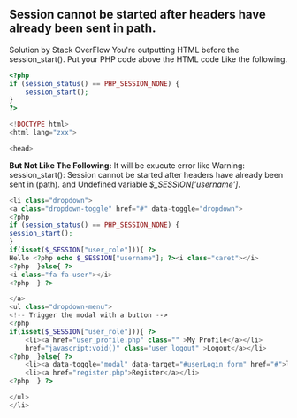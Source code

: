 ## Session cannot be started after headers have already been sent in path.

Solution by Stack OverFlow
You're outputting HTML before the session_start(). Put your PHP code above the HTML code Like the following. 
```php
<?php
if (session_status() == PHP_SESSION_NONE) {
    session_start();
}
?>

<!DOCTYPE html>
<html lang="zxx">

<head>

```
**But Not Like The Following:** It will be exucute error like Warning: session_start(): Session cannot be started after headers have already been sent in (path).
and Undefined variable *$_SESSION['username']*.

```php
<li class="dropdown">
<a class="dropdown-toggle" href="#" data-toggle="dropdown">
<?php
if (session_status() == PHP_SESSION_NONE) {
session_start();
}
if(isset($_SESSION["user_role"])){ ?>
Hello <?php echo $_SESSION["username"]; ?><i class="caret"></i>
<?php  }else{ ?>
<i class="fa fa-user"></i>
<?php  } ?>

</a>
<ul class="dropdown-menu">
<!-- Trigger the modal with a button -->
<?php
if(isset($_SESSION["user_role"])){ ?>
    <li><a href="user_profile.php" class="" >My Profile</a></li>
    href="javascript:void()" class="user_logout" >Logout</a></li>
<?php  }else{ ?>
    <li><a data-toggle="modal" data-target="#userLogin_form" href="#">login</a></li>
    <li><a href="register.php">Register</a></li>
<?php  } ?>

</ul>
</li>
```
